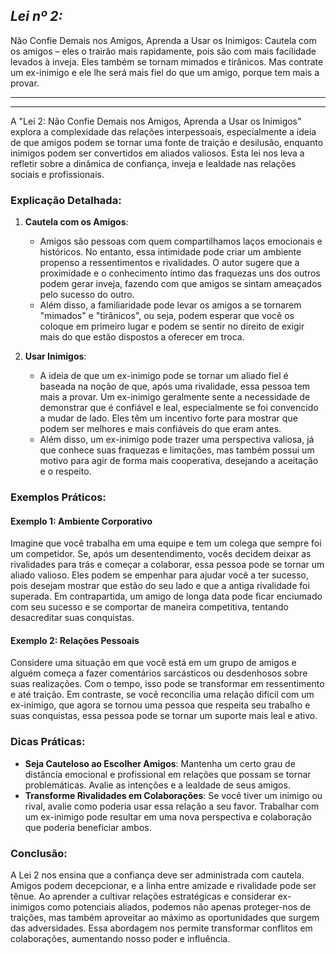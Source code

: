 ## *Lei nº 2:*
Não Confie Demais nos Amigos, Aprenda a Usar os Inimigos: Cautela com os amigos – eles o trairão mais rapidamente, pois são com mais facilidade levados à inveja. Eles também se tornam mimados e tirânicos. Mas contrate um ex-inimigo e ele lhe será mais fiel do que um amigo, porque tem mais a provar.

---
---
A "Lei 2: Não Confie Demais nos Amigos, Aprenda a Usar os Inimigos" explora a complexidade das relações interpessoais, especialmente a ideia de que amigos podem se tornar uma fonte de traição e desilusão, enquanto inimigos podem ser convertidos em aliados valiosos. Esta lei nos leva a refletir sobre a dinâmica de confiança, inveja e lealdade nas relações sociais e profissionais.
### Explicação Detalhada:

1. **Cautela com os Amigos**:
    
    - Amigos são pessoas com quem compartilhamos laços emocionais e históricos. No entanto, essa intimidade pode criar um ambiente propenso a ressentimentos e rivalidades. O autor sugere que a proximidade e o conhecimento íntimo das fraquezas uns dos outros podem gerar inveja, fazendo com que amigos se sintam ameaçados pelo sucesso do outro.
    - Além disso, a familiaridade pode levar os amigos a se tornarem "mimados" e "tirânicos", ou seja, podem esperar que você os coloque em primeiro lugar e podem se sentir no direito de exigir mais do que estão dispostos a oferecer em troca.
2. **Usar Inimigos**:
    
    - A ideia de que um ex-inimigo pode se tornar um aliado fiel é baseada na noção de que, após uma rivalidade, essa pessoa tem mais a provar. Um ex-inimigo geralmente sente a necessidade de demonstrar que é confiável e leal, especialmente se foi convencido a mudar de lado. Eles têm um incentivo forte para mostrar que podem ser melhores e mais confiáveis do que eram antes.
    - Além disso, um ex-inimigo pode trazer uma perspectiva valiosa, já que conhece suas fraquezas e limitações, mas também possui um motivo para agir de forma mais cooperativa, desejando a aceitação e o respeito.

### Exemplos Práticos:

#### Exemplo 1: Ambiente Corporativo

Imagine que você trabalha em uma equipe e tem um colega que sempre foi um competidor. Se, após um desentendimento, vocês decidem deixar as rivalidades para trás e começar a colaborar, essa pessoa pode se tornar um aliado valioso. Eles podem se empenhar para ajudar você a ter sucesso, pois desejam mostrar que estão do seu lado e que a antiga rivalidade foi superada. Em contrapartida, um amigo de longa data pode ficar enciumado com seu sucesso e se comportar de maneira competitiva, tentando desacreditar suas conquistas.

#### Exemplo 2: Relações Pessoais

Considere uma situação em que você está em um grupo de amigos e alguém começa a fazer comentários sarcásticos ou desdenhosos sobre suas realizações. Com o tempo, isso pode se transformar em ressentimento e até traição. Em contraste, se você reconcilia uma relação difícil com um ex-inimigo, que agora se tornou uma pessoa que respeita seu trabalho e suas conquistas, essa pessoa pode se tornar um suporte mais leal e ativo.

### Dicas Práticas:

- **Seja Cauteloso ao Escolher Amigos**: Mantenha um certo grau de distância emocional e profissional em relações que possam se tornar problemáticas. Avalie as intenções e a lealdade de seus amigos.
- **Transforme Rivalidades em Colaborações**: Se você tiver um inimigo ou rival, avalie como poderia usar essa relação a seu favor. Trabalhar com um ex-inimigo pode resultar em uma nova perspectiva e colaboração que poderia beneficiar ambos.

### Conclusão:

A Lei 2 nos ensina que a confiança deve ser administrada com cautela. Amigos podem decepcionar, e a linha entre amizade e rivalidade pode ser tênue. Ao aprender a cultivar relações estratégicas e considerar ex-inimigos como potenciais aliados, podemos não apenas proteger-nos de traições, mas também aproveitar ao máximo as oportunidades que surgem das adversidades. Essa abordagem nos permite transformar conflitos em colaborações, aumentando nosso poder e influência.